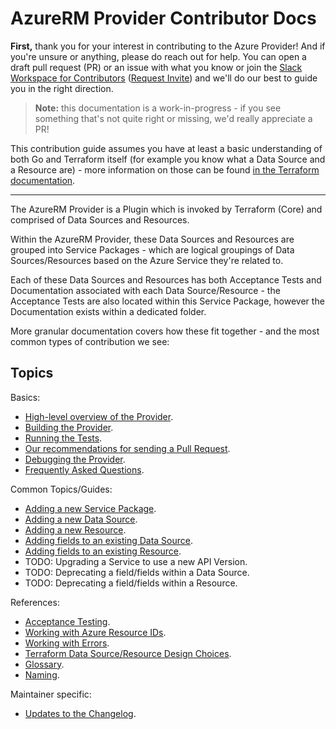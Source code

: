# AzureRM Provider Contributor Docs

**First,** thank you for your interest in contributing to the Azure Provider! And if you're unsure or anything, please do reach out for help. You can open a draft pull request (PR) or an issue with what you know or join the [Slack Workspace for Contributors](https://terraform-azure.slack.com) ([Request Invite](https://join.slack.com/t/terraform-azure/shared_invite/enQtNDMzNjQ5NzcxMDc3LWNiY2ZhNThhNDgzNmY0MTM0N2MwZjE4ZGU0MjcxYjUyMzRmN2E5NjZhZmQ0ZTA1OTExMGNjYzA4ZDkwZDYxNDE)) and we'll do our best to guide you in the right direction.

> **Note:** this documentation is a work-in-progress - if you see something that's not quite right or missing, we'd really appreciate a PR!

This contribution guide assumes you have at least a basic understanding of both Go and Terraform itself (for example you know what a Data Source and a Resource are) - more information on those can be found [in the Terraform documentation](https://www.terraform.io/docs/language/index.html).

---

The AzureRM Provider is a Plugin which is invoked by Terraform (Core) and comprised of Data Sources and Resources.

Within the AzureRM Provider, these Data Sources and Resources are grouped into Service Packages - which are logical groupings of Data Sources/Resources based on the Azure Service they're related to.

Each of these Data Sources and Resources has both Acceptance Tests and Documentation associated with each Data Source/Resource - the Acceptance Tests are also located within this Service Package, however the Documentation exists within a dedicated folder. 

More granular documentation covers how these fit together - and the most common types of contribution we see:

## Topics

Basics:

* [High-level overview of the Provider](topics/high-level-overview.md).
* [Building the Provider](topics/building-the-provider.md).
* [Running the Tests](topics/running-the-tests.md).
* [Our recommendations for sending a Pull Request](topics/our-recommendations-for-sending-a-pr.md).
* [Debugging the Provider](topics/debugging-the-provider.md).
* [Frequently Asked Questions](topics/frequently-asked-questions.md).

Common Topics/Guides:

* [Adding a new Service Package](topics/guide-new-service-package.md).
* [Adding a new Data Source](topics/guide-new-data-source.md).
* [Adding a new Resource](topics/guide-new-resource.md).
* [Adding fields to an existing Data Source](topics/guide-new-fields-to-data-source.md).
* [Adding fields to an existing Resource](topics/guide-new-fields-to-resource.md).
* TODO: Upgrading a Service to use a new API Version.
* TODO: Deprecating a field/fields within a Data Source.
* TODO: Deprecating a field/fields within a Resource.

References:

* [Acceptance Testing](topics/reference-acceptance-testing.md).
* [Working with Azure Resource IDs](topics/reference-azure-resource-ids.md).
* [Working with Errors](topics/reference-errors.md).
* [Terraform Data Source/Resource Design Choices](topics/reference-terraform-design-choices.md).
* [Glossary](topics/reference-glossary.md).
* [Naming](topics/reference-naming.md).

Maintainer specific:

* [Updates to the Changelog](topics/maintainer-changelog.md).
